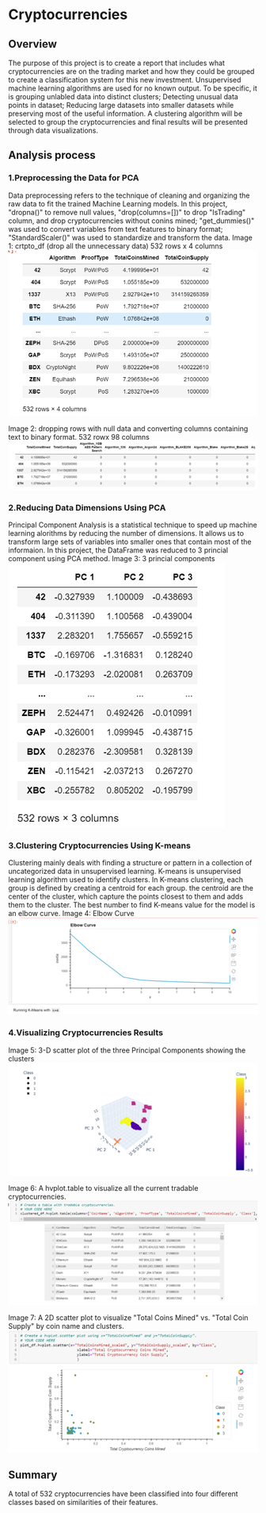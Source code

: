 # Cryptocurrencies
## Overview
The purpose of this project is to create a report that includes what cryptocurrencies are on the trading market and how they could be grouped to create a classification system for this new investment.
Unsupervised machine learning algorithms are used for no known output. To be specific, it is grouping unlabled data into distinct clusters; Detecting unusual data points in dataset; Reducing large datasets into smaller datasets while preserving most of the useful information.
A clustering algorithm will be selected to group the cryptocurrencies and final results will be presented through data visualizations. 

## Analysis process
### 1.Preprocessing the Data for PCA
Data preprocessing refers to the technique of cleaning and organizing the raw data to fit the trained Machine Learning models.
In this project, "dropna()" to remove null values, "drop(columns=[])" to drop "IsTrading" column, and drop cryptocurrencies without conins mined; "get_dummies()" was used to convert variables from text features to binary format; "StandardScaler()" was used to standardize and transform the data.
Image 1: crtpto_df (drop all the unnecessary data) 532 rows x 4 columns
![](images/1.PNG)

Image 2: dropping rows with null data and converting columns containing text to binary format. 532 rowx 98 columns
![](images/2.PNG)

### 2.Reducing Data Dimensions Using PCA
Principal Component Analysis is a statistical technique to speed up machine learning alorithms by reducing the number of dimensions. It allows us to transform large sets of variables into smaller ones that contain most of the informaion. In this project, the DataFrame was reduced to 3 princial component using PCA method.
Image 3: 3 princial components
![](images/3.PNG)

### 3.Clustering Cryptocurrencies Using K-means
Clustering mainly deals with finding a structure or pattern in a collection of uncategorized data in unsupervised learning. K-means is unsupervised learning algorithm used to identify clusters. In K-means clustering, each group is defined by creating a centroid for each group. the centroid are the center of the cluster, which capture the points closest to them and adds them to the cluster.
The best number to find K-means value for the model is an elbow curve.
Image 4: Elbow Curve
![](images/4.PNG)

### 4.Visualizing Cryptocurrencies Results
Image 5: 3-D scatter plot of the three Principal Components showing the clusters
![](images/5.PNG)

Image 6: A hvplot.table to visualize all the current tradable cryptocurrencies.
![](images/6.PNG)

Image 7: A 2D scatter plot to visualize "Total Coins Mined" vs. "Total Coin Supply" by coin name and clusters.
![](images/7.PNG)

## Summary
A total of 532 cryptocurrencies have been classified into four different classes based on similarities of their features.




